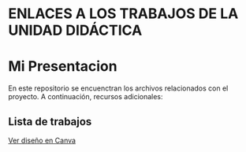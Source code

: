 # ENLACES A LOS TRABAJOS DE LA UNIDAD DIDÁCTICA

# Mi Presentacion

En este repositorio se encuenctran los archivos relacionados con el proyecto. A continuación, recursos adicionales:

## Lista de trabajos


[Ver diseño en Canva](https://www.canva.com/design/DAGRlw5D2xg/pDKeXpRMN9VH_aF98rr2eA/edit)



